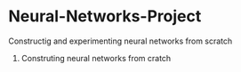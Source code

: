 # Neural-Networks-Project
Constructig and experimenting neural networks from scratch 

1. Construting neural networks from cratch
